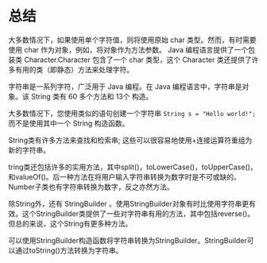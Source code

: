 # 总结

大多数情况下，如果使用单个字符值，则将使用原始 char 类型。然而，有时需要使用 char 作为对象，例如，将对象作为方法参数。
Java 编程语言提供了一个包装类 Character.Character 包含了一个 char 类型，这个 Character 类还提供了许多有用的类（即静态）方法来处理字符。


字符串是一系列字符，广泛用于 Java 编程。在 Java 编程语言中，字符串是对象。该 String 类有 60 多个方法和 13个 构造。

大多数情况下，您使用类似的语句创建一个字符串 `String s = "Hello world!";` 而不是使用其中一个 String 构造函数。

String类有许多方法来查找和检索串; 这些可以很容易地使用+连接运算符重组为新的字符串。

tring类还包括许多的实用方法，其中split()，toLowerCase()，toUpperCase()，和valueOf()。后一种方法在将用户输入字符串转换为数字时是不可或缺的。Number子类也有字符串转换为数字，反之亦然方法。

除String外，还有 StringBuilder 。使用StringBuilder对象有时比使用字符串更有效。这个StringBuilder类提供了一些对字符串有用的方法，其中包括reverse()。但总的来说，这个String有更多种方法。

可以使用StringBuilder构造函数将字符串转换为StringBuilder。StringBuilder可以通过toString()方法转换为字符串。
